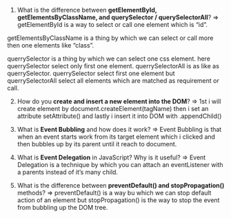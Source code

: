 1. What is the difference between **getElementById, getElementsByClassName, and querySelector / querySelectorAll**?
=>
getElementById is a way to select or call one element which is “id”.

getElementsByClassName is a thing by which we can select or call more then one elements like “class”.

querrySelector is a thing by which we can select one css element. here querrySelector select only first one element.
querrySelectorAll is as like as querrySelector. querrySelector select first one element but querrySelectorAll select all elements which are matched as requirement or call.


2. How do you **create and insert a new element into the DOM**?
=>
1st i will create element by
document.createElement(tagName)
then i set an attribute
setAttribute()
and lastly i insert it into DOM
with .appendChild()

3. What is **Event Bubbling** and how does it work?
=>
Event Bubbling is that when an event starts work from its target element which i clicked and then bubbles up by its parent until it reach to document.

4. What is **Event Delegation** in JavaScript? Why is it useful?
=>
Event Delegation is a technique 
by which you can attach an eventListener with a parents instead of it’s many child.

5. What is the difference between **preventDefault() and stopPropagation()** methods?
=>
preventDefault() is a way bu which we can stop default action of an element 
but stopPropagation() is the way to stop the event from bubbling up the DOM tree.